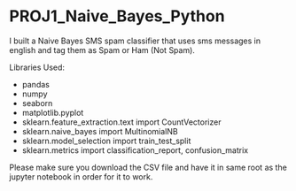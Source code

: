 # PROJ1_Naive_Bayes_Python

I built a Naive Bayes SMS spam classifier that uses sms messages in english and tag them as Spam or Ham (Not Spam).


Libraries Used: 

  - pandas
  - numpy
  - seaborn 
  - matplotlib.pyplot 
  - sklearn.feature_extraction.text import CountVectorizer
  - sklearn.naive_bayes import MultinomialNB
  - sklearn.model_selection import train_test_split
  - sklearn.metrics import classification_report, confusion_matrix
  
  Please make sure you download the CSV file and have it in same root as the jupyter notebook in order for it to work.
